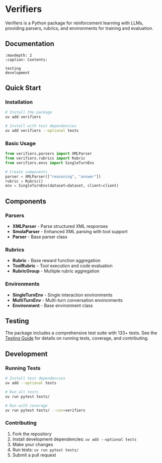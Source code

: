 # Verifiers

Verifiers is a Python package for reinforcement learning with LLMs, providing parsers, rubrics, and environments for training and evaluation.

## Documentation

```{toctree}
:maxdepth: 2
:caption: Contents:

testing
development
```

## Quick Start

### Installation

```bash
# Install the package
uv add verifiers

# Install with test dependencies
uv add verifiers --optional tests
```

### Basic Usage

```python
from verifiers.parsers import XMLParser
from verifiers.rubrics import Rubric
from verifiers.envs import SingleTurnEnv

# Create components
parser = XMLParser(["reasoning", "answer"])
rubric = Rubric()
env = SingleTurnEnv(dataset=dataset, client=client)
```

## Components

### Parsers
- **XMLParser** - Parse structured XML responses
- **SmolaParser** - Enhanced XML parsing with tool support
- **Parser** - Base parser class

### Rubrics  
- **Rubric** - Base reward function aggregation
- **ToolRubric** - Tool execution and code evaluation
- **RubricGroup** - Multiple rubric aggregation

### Environments
- **SingleTurnEnv** - Single interaction environments
- **MultiTurnEnv** - Multi-turn conversation environments  
- **Environment** - Base environment class

## Testing

The package includes a comprehensive test suite with 133+ tests. See the [Testing Guide](testing.md) for details on running tests, coverage, and contributing.

## Development

### Running Tests

```bash
# Install test dependencies
uv add --optional tests

# Run all tests
uv run pytest tests/

# Run with coverage
uv run pytest tests/ --cov=verifiers
```

### Contributing

1. Fork the repository
2. Install development dependencies: `uv add --optional tests`
3. Make your changes
4. Run tests: `uv run pytest tests/`
5. Submit a pull request